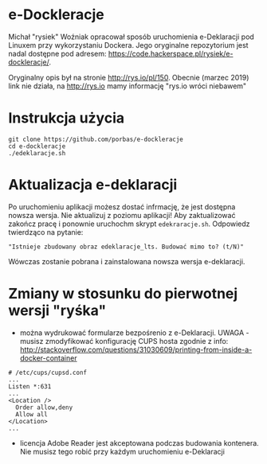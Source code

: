 # e-Dockleracje

Michał "rysiek" Woźniak opracował sposób uruchomienia e-Deklaracji pod Linuxem przy wykorzystaniu Dockera.
Jego oryginalne repozytorium jest nadal dostępne pod adresem: https://code.hackerspace.pl/rysiek/e-dockleracje/.

Oryginalny opis był na stronie http://rys.io/pl/150. Obecnie (marzec 2019) link nie działa, na http://rys.io mamy informację "rys.io wróci niebawem"

# Instrukcja użycia

```
git clone https://github.com/porbas/e-dockleracje
cd e-dockleracje
./edeklaracje.sh
```

# Aktualizacja e-deklaracji

Po uruchomieniu aplikacji możesz dostać infrmację, że jest dostępna nowsza wersja. Nie aktualizuj z poziomu aplikacji!
Aby zaktualizować zakończ pracę i ponownie uruchochm skrypt `edekraracje.sh`.
Odpowiedz twierdząco na pytanie:

    "Istnieje zbudowany obraz edeklaracje_lts. Budować mimo to? (t/N)"

Wówczas zostanie pobrana i zainstalowana nowsza wersja e-deklaracji.

# Zmiany w stosunku do pierwotnej wersji "ryśka"

* można wydrukować formularze bezpośrenio z e-Deklaracji. UWAGA - musisz zmodyfikować konfigurację CUPS hosta zgodnie z info: http://stackoverflow.com/questions/31030609/printing-from-inside-a-docker-container
```
# /etc/cups/cupsd.conf
...
Listen *:631
...
<Location />
  Order allow,deny
  Allow all
</Location>
...
```
* licencja Adobe Reader jest akceptowana podczas budowania kontenera. Nie musisz tego robić przy każdym uruchomieniu e-Deklaracji
